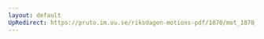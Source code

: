 ```yaml
---
layout: default
UpRedirect: https://pruto.im.uu.se/riksdagen-motions-pdf/1870/mot_1870__ak__172/mot_1870__ak__172-003.pdf
---
```

